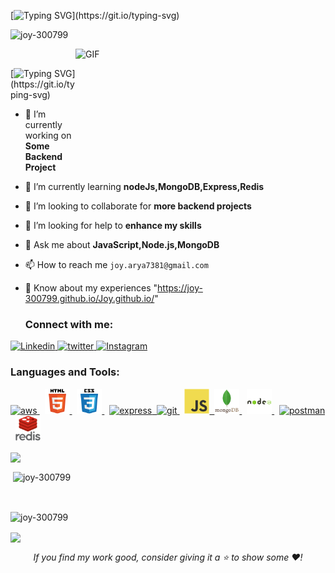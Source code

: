 <!-- <h1 align="center">Hi 👋, I'm Joy</h1>
<h3 align="center">An enthusiastic Backend developer <img src="https://emojipedia-us.s3.dualstack.us-west-1.amazonaws.com/thumbs/120/apple/285/man-technologist_1f468-200d-1f4bb.png" width="30" height = "30"></h3> -->
[![Typing SVG](https://readme-typing-svg.herokuapp.com?color=%2336BCF7&lines=Hi+%F0%9F%91%8B%2C+I'm+Joy+Bhattacharya+👨‍💻;An+enthusiastic+Backend+developer+🔥;)](https://git.io/typing-svg)

<p align="left"> <img src="https://komarev.com/ghpvc/?username=joy-300799&label=Profile%20views&color=0e75b6&style=flat"
        alt="joy-300799" /> </p>

<img align="right" alt="GIF"
    src="https://media.giphy.com/media/WtTnAfZn6aVJfBzlN3/giphy.gif" width="400"
    height="200" /> <br />
<!-- <p>&nbsp;<br /></p> -->
[![Typing SVG](https://readme-typing-svg.herokuapp.com?color=%23F78437&lines=About+me!+&#129321;)](https://git.io/typing-svg)

- 🔭 I’m currently working on **Some Backend Project**
- 🌱 I’m currently learning **nodeJs,MongoDB,Express,Redis**
- 👯 I’m looking to collaborate for **more backend projects**
- 🤝 I’m looking for help to **enhance my skills**
- 💬 Ask me about **JavaScript,Node.js,MongoDB**
- 📫 How to reach me `joy.arya7381@gmail.com`
- 📄 Know about my experiences
"https://joy-300799.github.io/Joy.github.io/"

    <h3><span>Connect with me:</span> </h3>

<p align="left" target="_blank">
    <a href="https://www.linkedin.com/in/joy-bhattacharya-314540108/" >
        <img alt=" Linkedin"
            src="https://cliply.co/wp-content/uploads/2021/02/372102050_LINKEDIN_ICON_TRANSPARENT_1080.gif" width="50"
            height="50" target="_blank">
        <a />
        <a href="https://twitter.com/JoyBh2630?t=C5j3HYPCQLuR4DbXWrdHaQ&s=09" >
            <img alt=" twitter"
            src="https://aloharag-hi-ny-jp.typepad.com/.a/6a0120a6c95938970b0148c785497f970c-580wi" width="70"
            height="60" target="_blank">
        <a />
                <a href="https://www.instagram.com/mischiefies_joy/" target="_blank">
<img alt=" Instagram" src="https://raw.githubusercontent.com/rahuldkjain/github-profile-readme-generator/master/src/images/icons/Social/instagram.svg" width="40" height="40">
<a/>
</p>

<h3 align="left">Languages and Tools:</h3>
<p align="left"> <a href="https://aws.amazon.com" target="_blank" rel="noreferrer"> <img
            src="https://www.consoleconnect.com/wp-content/uploads/2019/07/amazon-web-services-cloud.svg"
            alt="aws" width="40" height="40" /> </a> &nbsp; <a href="https://www.w3schools.com/css/" target="_blank"
        rel="noreferrer"> <img
            src="https://raw.githubusercontent.com/devicons/devicon/master/icons/html5/html5-original-wordmark.svg"
            alt="html5" width="40" height="40" /> </a>&nbsp; <a href="https://developer.mozilla.org/en-US/docs/Web/JavaScript"
        target="_blank" rel="noreferrer"> <img
            src="https://raw.githubusercontent.com/devicons/devicon/master/icons/css3/css3-original-wordmark.svg"
            alt="css3" width="40" height="40" /> </a>&nbsp; <a href="https://expressjs.com" target="_blank" rel="noreferrer">
        <img src="https://www.resourcifi.com/wp-content/themes/resourcifi-child/img/express-min.png"
            alt="express" width="60" height="40" />&nbsp; </a> <a href="https://git-scm.com/" target="_blank"
        rel="noreferrer"> <img src="https://www.vectorlogo.zone/logos/git-scm/git-scm-icon.svg" alt="git" width="40"
            height="40" /> </a>&nbsp; <a href="https://www.w3.org/html/" target="_blank" rel="noreferrer"> <img
            src="https://raw.githubusercontent.com/devicons/devicon/master/icons/javascript/javascript-original.svg"
            alt="javascript" width="40" height="40" />&nbsp; </a> <a href="https://www.mongodb.com/" target="_blank"
        rel="noreferrer"> <img
            src="https://raw.githubusercontent.com/devicons/devicon/master/icons/mongodb/mongodb-original-wordmark.svg"
            alt="mongodb" width="40" height="40" /> </a>&nbsp; <a href="https://nodejs.org" target="_blank" rel="noreferrer">
        <img src="https://raw.githubusercontent.com/devicons/devicon/master/icons/nodejs/nodejs-original-wordmark.svg"
            alt="nodejs" width="40" height="40" /> </a>&nbsp; <a href="https://postman.com" target="_blank" rel="noreferrer">
        <img src="https://www.vectorlogo.zone/logos/getpostman/getpostman-icon.svg" alt="postman" width="40"
            height="40" /> </a>&nbsp; <a href="https://redis.io" target="_blank" rel="noreferrer"> <img
            src="https://raw.githubusercontent.com/devicons/devicon/master/icons/redis/redis-original-wordmark.svg"
            alt="redis" width="40" height="40" /> </a> </p>


<p><img height="150" weight="300" align="center" src="https://github-readme-stats.vercel.app/api/top-langs/?username=joy-300799&hide=c%23,powershell,java&title_color=2aa889&text_color=99d1ce&icon_color=2bbc8a&bg_color=0c1014&langs_count=8&layout=compact" />
<p> </p>
<p>&nbsp;<img align="center"
        src="https://github-readme-stats.vercel.app/api?username=Joy-300799&show_icons=true&locale=en"
        alt="joy-300799" /></p> <br />
            
<p><img align="center" src="https://github-readme-streak-stats.herokuapp.com/?user=joy-300799&" alt="joy-300799" /></p>
                <p><img align = "center" src="https://www.codewars.com/users/joy%20-300799/badges/small"/></p>              

<p align="center"><i> If you find my work good, consider giving it a ⭐ to show some ❤️!</i></p>
